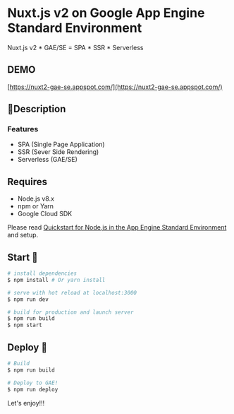 # Nuxt.js v2 on Google App Engine Standard Environment

Nuxt.js v2 * GAE/SE = SPA * SSR * Serverless


## DEMO
[https://nuxt2-gae-se.appspot.com/](https://nuxt2-gae-se.appspot.com/)


## 👻Description

### Features

* SPA (Single Page Application)
* SSR (Sever Side Rendering)
* Serverless (GAE/SE)

## Requires

* Node.js v8.x
* npm or Yarn
* Google Cloud SDK

Please read [Quickstart for Node.js in the App Engine Standard Environment](https://cloud.google.com/appengine/docs/standard/nodejs/quickstart) and setup.


## Start 👶

```bash
# install dependencies
$ npm install # Or yarn install

# serve with hot reload at localhost:3000
$ npm run dev

# build for production and launch server
$ npm run build
$ npm start
```


## Deploy 🚀

```bash
# Build
$ npm run build

# Deploy to GAE!
$ npm run deploy
```

Let's enjoy!!!
